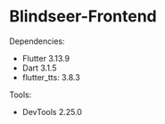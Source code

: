 # Blindseer-Frontend

Dependencies: <br />
- Flutter 3.13.9 <br />
- Dart 3.1.5 <br />
- flutter_tts: 3.8.3 <br />

Tools: <br />
- DevTools 2.25.0 <br />
